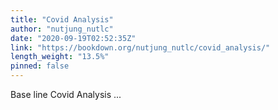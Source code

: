 ```yaml
---
title: "Covid Analysis"
author: "nutjung_nutlc"
date: "2020-09-19T02:52:35Z"
link: "https://bookdown.org/nutjung_nutlc/covid_analysis/"
length_weight: "13.5%"
pinned: false
---
```


Base line Covid Analysis ...
